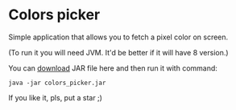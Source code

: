 # Colors picker

Simple application that allows you to fetch a pixel color on screen.

(To run it you will need JVM. It'd be better if it will have 8 version.)

You can [download](https://github.com/Shemplo/colors_picker/blob/master/ColorPicker/colors_picker.jar) 
JAR file here and then run it with command: 

`java -jar colors_picker.jar`

If you like it, pls, put a star ;)